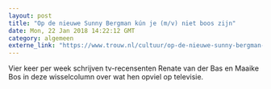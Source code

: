 ```yaml
---
layout: post
title: "Op de nieuwe Sunny Bergman kún je (m/v) niet boos zijn"
date: Mon, 22 Jan 2018 14:22:12 GMT
category: algemeen
externe_link: "https://www.trouw.nl/cultuur/op-de-nieuwe-sunny-bergman-kun-je-m-v-niet-boos-zijn-~a8ce8a9f/"
---
```


Vier keer per week schrijven tv-recensenten Renate van der Bas en Maaike Bos in deze wisselcolumn over wat hen opviel op televisie.
